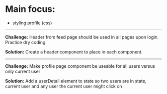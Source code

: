 # Main focus:
+ styling profile (css)

---
**Challenge:** Header from feed page should be used in all pages upon login. Practice dry coding.

**Solution:** Create a header component to place in each component.

---
**Challenge:** Make profile page component be useable for all users versus only current user

**Solution:** Add a userDetail element to state so two users are in state, current user and any user the current user might click on

